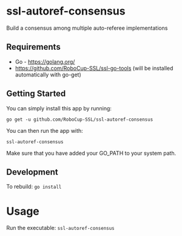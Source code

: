 # ssl-autoref-consensus
Build a consensus among multiple auto-referee implementations

## Requirements
 * Go - https://golang.org/
 * https://github.com/RoboCup-SSL/ssl-go-tools (will be installed automatically with go-get)

## Getting Started

You can simply install this app by running:
```
go get -u github.com/RoboCup-SSL/ssl-autoref-consensus
```
You can then run the app with:
```
ssl-autoref-consensus
```
Make sure that you have added your GO_PATH to your system path. 

## Development

To rebuild: `go install`

# Usage

Run the executable: `ssl-autoref-consensus`
